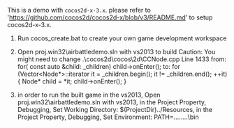 This is a demo with `cocos2d-x-3.x`.
please refer to 'https://github.com/cocos2d/cocos2d-x/blob/v3/README.md' to setup cocos2d-x-3.x.


1. Run cocos_create.bat to create your own game development workspace
2. Open proj.win32\airbattledemo.sln with vs2013 to build
	Caution:
	You might need to change .\cocos2d\cocos\2d\CCNode.cpp Line 1433 
	from:
	for( const auto &child: _children)
		child->onEnter();
	to:
	for (Vector<Node*>::iterator it = _children.begin(); it != _children.end(); ++it)
	{
		Node* child = *it;
		child->onEnter();
	}

	
3. in order to run the built game in the vs2013, Open proj.win32\airbattledemo.sln with vs2013, 
	in the Project Property, Debugging, Set Working Directory: $(ProjectDir)../Resources,
	in the Project Property, Debugging, Set Environment: PATH=..\..\..\..\bin

